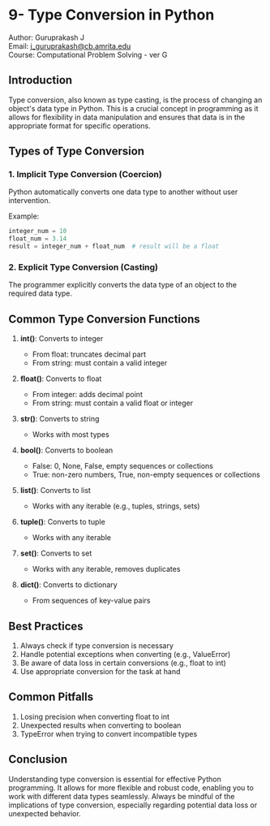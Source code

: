 # 9- Type Conversion in Python

Author: Guruprakash J  
Email: j_guruprakash@cb.amrita.edu  
Course: Computational Problem Solving - ver G

## Introduction
Type conversion, also known as type casting, is the process of changing an object's data type in Python. This is a crucial concept in programming as it allows for flexibility in data manipulation and ensures that data is in the appropriate format for specific operations.

## Types of Type Conversion

### 1. Implicit Type Conversion (Coercion)
Python automatically converts one data type to another without user intervention.

Example:
```python
integer_num = 10
float_num = 3.14
result = integer_num + float_num  # result will be a float
```

### 2. Explicit Type Conversion (Casting)
The programmer explicitly converts the data type of an object to the required data type.

## Common Type Conversion Functions

1. **int()**: Converts to integer
   - From float: truncates decimal part
   - From string: must contain a valid integer

2. **float()**: Converts to float
   - From integer: adds decimal point
   - From string: must contain a valid float or integer

3. **str()**: Converts to string
   - Works with most types

4. **bool()**: Converts to boolean
   - False: 0, None, False, empty sequences or collections
   - True: non-zero numbers, True, non-empty sequences or collections

5. **list()**: Converts to list
   - Works with any iterable (e.g., tuples, strings, sets)

6. **tuple()**: Converts to tuple
   - Works with any iterable

7. **set()**: Converts to set
   - Works with any iterable, removes duplicates

8. **dict()**: Converts to dictionary
   - From sequences of key-value pairs

## Best Practices

1. Always check if type conversion is necessary
2. Handle potential exceptions when converting (e.g., ValueError)
3. Be aware of data loss in certain conversions (e.g., float to int)
4. Use appropriate conversion for the task at hand

## Common Pitfalls

1. Losing precision when converting float to int
2. Unexpected results when converting to boolean
3. TypeError when trying to convert incompatible types

## Conclusion
Understanding type conversion is essential for effective Python programming. It allows for more flexible and robust code, enabling you to work with different data types seamlessly. Always be mindful of the implications of type conversion, especially regarding potential data loss or unexpected behavior.
